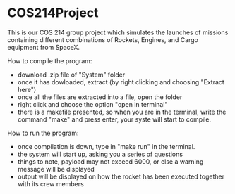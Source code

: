 # COS214Project

This is our COS 214 group project which simulates the launches of missions containing different combinations of Rockets, Engines, and Cargo equipment from SpaceX. 

How to compile the program: 
- download .zip file of "System" folder
- once it has dowloaded, extract (by right clicking and choosing "Extract here")
- once all the files are extracted into a file, open the folder
- right click and choose the option "open in terminal"
- there is a makefile presented, so when you are in the terminal, write the command "make" and press enter, your syste will start to compile.

How to run the program:
- once compilation is down, type in "make run" in the terminal.
- the system will start up, asking you a series of questions 
- things to note, payload may not exceed 6000, or else a warning message will be displayed 
- output will be displayed on how the rocket has been executed together with its crew members 

